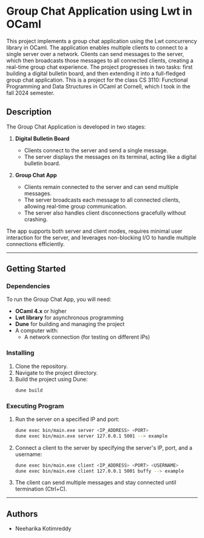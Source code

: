 # Group Chat Application using Lwt in OCaml

This project implements a group chat application using the Lwt concurrency library in OCaml. The application enables multiple clients to connect to a single server over a network. Clients can send messages to the server, which then broadcasts those messages to all connected clients, creating a real-time group chat experience. The project progresses in two tasks: first building a digital bulletin board, and then extending it into a full-fledged group chat application. This is a project for the class CS 3110: Functional Programming and Data Structures in OCaml at Cornell, which I took in the fall 2024 semester.

## Description

The Group Chat Application is developed in two stages:

1. **Digital Bulletin Board**  
   - Clients connect to the server and send a single message.  
   - The server displays the messages on its terminal, acting like a digital bulletin board.  

2. **Group Chat App**  
   - Clients remain connected to the server and can send multiple messages.  
   - The server broadcasts each message to all connected clients, allowing real-time group communication.  
   - The server also handles client disconnections gracefully without crashing.

The app supports both server and client modes, requires minimal user interaction for the server, and leverages non-blocking I/O to handle multiple connections efficiently.

---

## Getting Started

### Dependencies

To run the Group Chat App, you will need:
- **OCaml 4.x** or higher
- **Lwt library** for asynchronous programming
- **Dune** for building and managing the project
- A computer with:
  - A network connection (for testing on different IPs)

### Installing

1. Clone the repository.
2. Navigate to the project directory.
3. Build the project using Dune:
   ```bash
   dune build

### Executing Program

1. Run the server on a specified IP and port:
   ```bash
   dune exec bin/main.exe server <IP_ADDRESS> <PORT>
   dune exec bin/main.exe server 127.0.0.1 5001 --> example

2. Connect a client to the server by specifying the server's IP, port, and a username:
   ```bash
   dune exec bin/main.exe client <IP_ADDRESS> <PORT> <USERNAME>
   dune exec bin/main.exe client 127.0.0.1 5001 buffy --> example

3. The client can send multiple messages and stay connected until termination (Ctrl+C).

--- 

## Authors
* Neeharika Kotimreddy 

